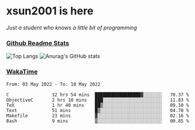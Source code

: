 # xsun2001 is here

*Just a student who knows a little bit of programming*

### [Github Readme Stats](https://github.com/anuraghazra/github-readme-stats)

![Top Langs](https://github-readme-stats.vercel.app/api/top-langs/?username=xsun2001&layout=compact&theme=radical) ![Anurag's GitHub stats](https://github-readme-stats.vercel.app/api?username=xsun2001&show_icons=true&theme=radical)

### [WakaTime](https://wakatime.com)

<!--START_SECTION:waka-->

```text
From: 03 May 2022 - To: 10 May 2022

C                12 hrs 54 mins  █████████████████▓░░░░░░░   70.37 %
ObjectiveC       2 hrs 10 mins   ███░░░░░░░░░░░░░░░░░░░░░░   11.83 %
TeX              1 hr 40 mins    ██▒░░░░░░░░░░░░░░░░░░░░░░   09.10 %
Text             51 mins         █▒░░░░░░░░░░░░░░░░░░░░░░░   04.70 %
Makefile         23 mins         ▓░░░░░░░░░░░░░░░░░░░░░░░░   02.16 %
Bash             9 mins          ▒░░░░░░░░░░░░░░░░░░░░░░░░   00.85 %
```

<!--END_SECTION:waka-->
